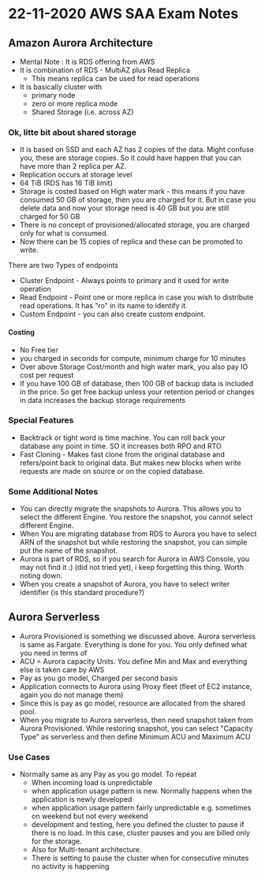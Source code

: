 # 22-11-2020 AWS SAA Exam Notes

## Amazon Aurora Architecture

* Mental Note : It is RDS offering from AWS
* It is combination of RDS - MultiAZ plus Read Replica
  * This means replica can be used for read operations
* It is basically cluster with
  * primary node
  * zero or more replica mode
  * Shared Storage (i.e. across AZ)

### Ok, litte bit about shared storage

* It is based on SSD and each AZ has 2 copies of the data. Might confuse you, these are storage copies. So it could have happen that you can have more than 2 replica per AZ.
* Replication occurs at storage level
* 64 TiB (RDS has 16 TiB limit)
* Storage is costed based on High water mark - this means if you have consumed 50 GB of storage, then you are charged for it. But in case you delete data and now your storage need is 40 GB but you are still charged for 50 GB
* There is no concept of provisioned/allocated storage, you are charged only for what is consumed.
* Now there can be 15 copies of replica and these can be promoted to write.

There are two Types of endpoints

* Cluster Endpoint - Always points to primary and it used for write operation
* Read Endpoint - Point one or more replica in case you wish to distribute read operations. It has "ro" in its name to identify it.
* Custom Endpoint - you can also create custom endpoint.

#### Costing

* No Free tier
* you charged in seconds for compute, minimum charge for 10 minutes
* Over above Storage Cost/month and high water mark, you also pay IO cost per request
* If you have 100 GB of database, then 100 GB of backup data is included in the price. So get free backup unless your retention period or changes in data increases the backup storage requirements

### Special Features

* Backtrack or tight word is time machine. You can roll back your database any point in time. SO it increases both RPO and RTO
* Fast Cloning - Makes fast clone from the original database and refers/point back to original data. But makes new blocks when write requests are made on source or on the copied database.

### Some Additional Notes

* You can directly migrate the snapshots to Aurora. This allows you to select the different Engine. You restore the snapshot, you cannot select different Engine.
* When You are migrating database from RDS to Aurora you have to select ARN of the snapshot but while restoring the snapshot, you can simple put the name of the snapshot.
* Aurora is part of RDS, so if you search for Aurora in AWS Console, you may not find it :) (did not tried yet), i keep forgetting this thing. Worth noting down.
* When you create a snapshot of Aurora, you have to select writer identifier (is this standard procedure?)

## Aurora Serverless

* Aurora Provisioned is something we discussed above. Aurora serverless is same as Fargate. Everything is done for you. You only defined what you need in terms of
* ACU = Aurora capacity Units. You define Min and Max and everything else is taken care by AWS
* Pay as you go model, Charged per second basis
* Application connects to Aurora using Proxy fleet (fleet of EC2 instance, again you do not manage them)
* Since this is pay as go model, resource are allocated from the shared pool.
* When you migrate to Aurora serverless, then need snapshot taken from Aurora Provisioned. While restoring snapshot, you can select "Capacity Type" as serverless and then define Minimum ACU and Maximum ACU

### Use Cases

* Normally same as any Pay as you go model. To repeat
  * When incoming load is unpredictable
  * when application usage pattern is new. Normally happens when the application is newly developed
  * when application usage pattern fairly unpredictable e.g. sometimes on weekend but not every weekend
  * development and testing, here you defined the cluster to pause if there is no load. In this case, cluster pauses and you are billed only for the storage.
  * Also for Multi-tenant architecture.
  * There is setting to pause the cluster when for consecutive minutes no activity is happening

